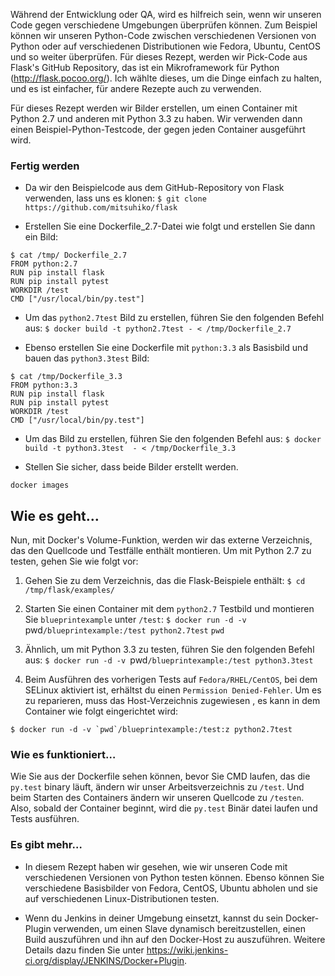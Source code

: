Während der Entwicklung oder QA, wird es hilfreich sein, wenn wir unseren Code gegen verschiedene Umgebungen überprüfen können. Zum Beispiel können wir unseren Python-Code zwischen verschiedenen Versionen von Python oder auf verschiedenen Distributionen wie Fedora, Ubuntu, CentOS und so weiter überprüfen. Für dieses Rezept, werden wir Pick-Code aus Flask's GitHub Repository, das ist ein Mikroframework für Python (http://flask.pocoo.org/). Ich wählte dieses, um die Dinge einfach zu halten, und es ist einfacher, für andere Rezepte auch zu verwenden.

Für dieses Rezept werden wir Bilder erstellen, um einen Container mit Python 2.7 und anderen mit Python 3.3 zu haben. Wir verwenden dann einen Beispiel-Python-Testcode, der gegen jeden Container ausgeführt wird.

### Fertig werden

* Da wir den Beispielcode aus dem GitHub-Repository von Flask verwenden, lass uns es klonen:
`$ git clone https://github.com/mitsuhiko/flask`

* Erstellen Sie eine Dockerfile_2.7-Datei wie folgt und erstellen Sie dann ein Bild:
```
$ cat /tmp/ Dockerfile_2.7
FROM python:2.7 
RUN pip install flask 
RUN pip install pytest 
WORKDIR /test 
CMD ["/usr/local/bin/py.test"] 
```

* Um das `python2.7test` Bild zu erstellen, führen Sie den folgenden Befehl aus:
`$ docker build -t python2.7test - < /tmp/Dockerfile_2.7`

* Ebenso erstellen Sie eine Dockerfile mit `python:3.3` als Basisbild und bauen das `python3.3test` Bild:
```
$ cat /tmp/Dockerfile_3.3
FROM python:3.3 
RUN pip install flask 
RUN pip install pytest 
WORKDIR /test 
CMD ["/usr/local/bin/py.test"]
```

* Um das Bild zu erstellen, führen Sie den folgenden Befehl aus:
`$ docker build -t python3.3test  - < /tmp/Dockerfile_3.3`

* Stellen Sie sicher, dass beide Bilder erstellt werden.

`docker images`


## Wie es geht…

Nun, mit Docker's Volume-Funktion, werden wir das externe Verzeichnis, das den Quellcode und Testfälle enthält montieren. Um mit Python 2.7 zu testen, gehen Sie wie folgt vor:

1. Gehen Sie zu dem Verzeichnis, das die Flask-Beispiele enthält:
`$ cd /tmp/flask/examples/`

2. Starten Sie einen Container mit dem `python2.7` Testbild und montieren Sie `blueprintexample` unter `/test`:
`$ docker run -d -v `pwd`/blueprintexample:/test python2.7test`
`pwd`

3. Ähnlich, um mit Python 3.3 zu testen, führen Sie den folgenden Befehl aus:
`$ docker run -d -v `pwd`/blueprintexample:/test python3.3test`

4. Beim Ausführen des vorherigen Tests auf `Fedora/RHEL/CentOS`, bei dem SELinux aktiviert ist, erhältst du einen `Permission Denied-Fehler`. Um es zu reparieren, muss das Host-Verzeichnis zugewiesen , es kann in dem Container wie folgt eingerichtet wird:
```
$ docker run -d -v `pwd`/blueprintexample:/test:z python2.7test
```

### Wie es funktioniert…

Wie Sie aus der Dockerfile sehen können, bevor Sie CMD laufen, das die `py.test` binary läuft, ändern wir unser Arbeitsverzeichnis zu `/test`. Und beim Starten des Containers ändern wir unseren Quellcode zu `/testen`. Also, sobald der Container beginnt, wird die `py.test` Binär datei laufen und Tests ausführen.

### Es gibt mehr…

* In diesem Rezept haben wir gesehen, wie wir unseren Code mit verschiedenen Versionen von Python testen können. Ebenso können Sie verschiedene Basisbilder von Fedora, CentOS, Ubuntu abholen und sie auf verschiedenen Linux-Distributionen testen.

* Wenn du Jenkins in deiner Umgebung einsetzt, kannst du sein Docker-Plugin verwenden, um einen Slave dynamisch bereitzustellen, einen Build auszuführen und ihn auf den Docker-Host zu auszuführen. Weitere Details dazu finden Sie unter https://wiki.jenkins-ci.org/display/JENKINS/Docker+Plugin.

